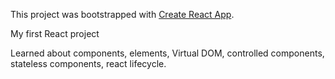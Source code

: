 This project was bootstrapped with [Create React App](https://github.com/facebook/create-react-app).

My first React project

Learned about components, elements, Virtual DOM, controlled components, stateless components, react lifecycle.
